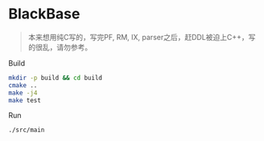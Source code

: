 # BlackBase

> 本来想用纯C写的，写完PF, RM, IX, parser之后，赶DDL被迫上C++，写的很乱，请勿参考。

Build

```sh
mkdir -p build && cd build
cmake ..
make -j4
make test
```

Run

```
./src/main
```
